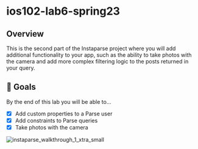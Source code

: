 # ios102-lab6-spring23

## Overview
This is the second part of the Instaparse project where you will add additional functionality to your app, such as the ability to take photos with the camera and add more complex filtering logic to the posts returned in your query.


## 🎯 Goals
By the end of this lab you will be able to...

- [x] Add custom properties to a Parse user
- [x] Add constraints to Parse queries
- [x] Take photos with the camera

![instaparse_walkthrough_1_xtra_small](https://user-images.githubusercontent.com/11927517/199710313-700aef85-ba89-427c-aa07-f89f0fdfdbbe.gif)
